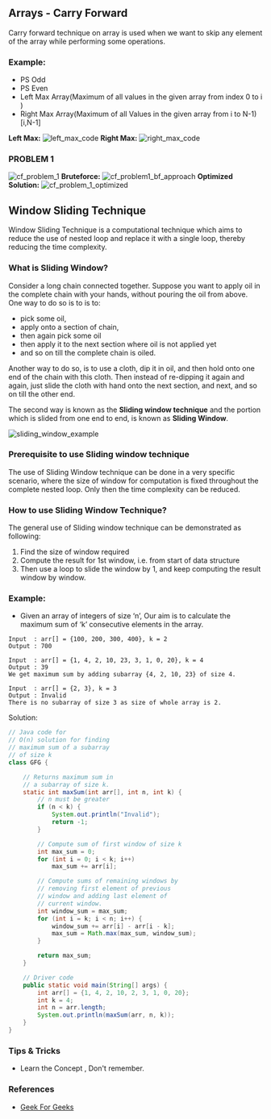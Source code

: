 ## Arrays - Carry Forward

Carry forward technique on array is used when we want to skip any element of the array while performing some operations.

### Example:

- PS Odd
- PS Even
- Left Max Array(Maximum of all values in the given array from index 0 to i )
- Right Max Array(Maximum of all Values in the given array from i to N-1) [i,N-1]

**Left Max:**
![left_max_code](../assets/images/arrays/left_max_code.png)
**Right Max:**
![right_max_code](../assets/images/arrays/right_max_code.png)

### PROBLEM 1

![cf_problem_1](../assets/images/arrays/cf_problem_1.png)
**Bruteforce:**
![cf_problem1_bf_approach](../assets/images/arrays/cf_problem1_bf_approach.png)
**Optimized Solution:**
![cf_problem_1_optimized](../assets/images/arrays/cf_problem_1_optimized.png)

## Window Sliding Technique

Window Sliding Technique is a computational technique which aims to reduce the use of nested loop and replace it with a
single loop, thereby reducing the time complexity.

### What is Sliding Window?

Consider a long chain connected together. Suppose you want to apply oil in the complete chain with your hands, without
pouring the oil from above. One way to do so is to is to:

- pick some oil,
- apply onto a section of chain,
- then again pick some oil
- then apply it to the next section where oil is not applied yet
- and so on till the complete chain is oiled.

Another way to do so, is to use a cloth, dip it in oil, and then hold onto one end of the chain with this cloth. Then
instead of re-dipping it again and again, just slide the cloth with hand onto the next section, and next, and so on till
the other end.

The second way is known as the **Sliding window technique** and the portion which is slided from one end to end, is
known as **Sliding Window**.

![sliding_window_example](../assets/images/arrays/sliding_window_example.png)

### Prerequisite to use Sliding window technique

The use of Sliding Window technique can be done in a very specific scenario, where the size of window for computation is
fixed throughout the complete nested loop. Only then the time complexity can be reduced.

### How to use Sliding Window Technique?

The general use of Sliding window technique can be demonstrated as following:

1. Find the size of window required
2. Compute the result for 1st window, i.e. from start of data structure
3. Then use a loop to slide the window by 1, and keep computing the result window by window.

### Example:

- Given an array of integers of size ‘n’, Our aim is to calculate the maximum sum of ‘k’ consecutive elements in the
  array.

```text
Input  : arr[] = {100, 200, 300, 400}, k = 2
Output : 700

Input  : arr[] = {1, 4, 2, 10, 23, 3, 1, 0, 20}, k = 4
Output : 39
We get maximum sum by adding subarray {4, 2, 10, 23} of size 4.

Input  : arr[] = {2, 3}, k = 3
Output : Invalid
There is no subarray of size 3 as size of whole array is 2.
```

Solution:

```java
// Java code for
// O(n) solution for finding
// maximum sum of a subarray
// of size k
class GFG {

    // Returns maximum sum in
    // a subarray of size k.
    static int maxSum(int arr[], int n, int k) {
        // n must be greater
        if (n < k) {
            System.out.println("Invalid");
            return -1;
        }

        // Compute sum of first window of size k
        int max_sum = 0;
        for (int i = 0; i < k; i++)
            max_sum += arr[i];

        // Compute sums of remaining windows by
        // removing first element of previous
        // window and adding last element of
        // current window.
        int window_sum = max_sum;
        for (int i = k; i < n; i++) {
            window_sum += arr[i] - arr[i - k];
            max_sum = Math.max(max_sum, window_sum);
        }

        return max_sum;
    }

    // Driver code
    public static void main(String[] args) {
        int arr[] = {1, 4, 2, 10, 2, 3, 1, 0, 20};
        int k = 4;
        int n = arr.length;
        System.out.println(maxSum(arr, n, k));
    }
}

```

### Tips & Tricks

- Learn the Concept , Don't remember.

### References

- [Geek For Geeks](https://www.geeksforgeeks.org/window-sliding-technique)
